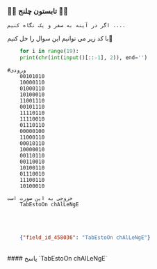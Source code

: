 ### 🍉🍉 تابستون چلنج 🍉🍉


`اگر در آینه به صفر و یک نگاه کنیم ....`

با کد زیر می توانیم این سوال را حل کنیم🐍

```python
    for i in range(19):
    print(chr(int(input()[::-1], 2)), end='')
```

```
#ورودی
    00101010
    10000110
    01000110
    10100010
    11001110
    00101110
    11110110
    11110010
    01110110
    00000100
    11000110
    00010110
    10000010
    00110110
    00110010
    10100110
    01110010
    11100110
    10100010
```

```
خروجی به این صورت است
    TabEstoOn chAlLeNgE

```
<br><br>
```json
    {"field_id_458036": "TabEstoOn chAlLeNgE"}
```
<br>
#### پاسخ `TabEstoOn chAlLeNgE`